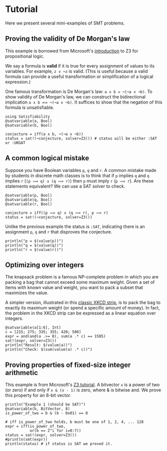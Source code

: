 # Tutorial
Here we present several mini-examples of SMT problems.
## Proving the validity of De Morgan's law
This example is borrowed from Microsoft's [introduction](https://microsoft.github.io/z3guide/docs/logic/propositional-logic/) to Z3 for propositional logic.

We say a formula is **valid** if it is true for every assignment of values to its variables. For example, `z ∨ ¬z` is valid. (This is useful because a valid formula can provide a useful transformation or simplification of a logical expression.)

One famous transformation is De Morgan's law: `a ∧ b = ¬(¬a ∨ ¬b)`. To show validity of De Morgan's law, we can construct the bidirectional implication `a ∧ b ⟺ ¬(¬a ∨ ¬b)`. It suffices to show that the negation of this formula is unsatisfiable.

```@example 1
using Satisfiability 
@satvariable(a, Bool)
@satvariable(b, Bool)

conjecture = iff(a ∧ b, ¬(¬a ∨ ¬b))
status = sat!(¬conjecture, solver=Z3()) # status will be either :SAT or :UNSAT
```

## A common logical mistake
Suppose you have Boolean variables `p`, `q` and `r`. A common mistake made by students in discrete math classes is to think that if `p` implies `q` and `q` implies `r` (`(p ⟹ q) ∧ (q ⟹ r)`) then `p` must imply `r` (`p ⟹ r`). Are these statements equivalent? We can use a SAT solver to check.

```@example 1
@satvariable(p, Bool)
@satvariable(q, Bool)
@satvariable(r, Bool)

conjecture = iff((p ⟹ q) ∧ (q ⟹ r), p ⟹ r)
status = sat!(¬conjecture, solver=Z3())
```
Unlike the previous example the status is `:SAT`, indicating there is an assignment `p`, `q` and `r` that disproves the conjecture.

```@example 1
println("p = $(value(p))")
println("q = $(value(q))")
println("r = $(value(r))")
```

## Optimizing over integers
The knapsack problem is a famous NP-complete problem in which you are packing a bag that cannot exceed some maximum weight. Given a set of items with known value and weight, you want to pack a subset that maximizes the value.

A simpler version, illustrated in this [classic XKCD strip](https://xkcd.com/287/), is to pack the bag to exactly its maximum weight (or spend a specific amount of money).
In fact, the problem in the XKCD strip can be expressed as a linear equation over integers.

```@example 1
@satvariable(a[1:6], Int)
c = [215; 275; 335; 355; 420; 580]
expr = and(and(a .>= 0), sum(a .* c) == 1505)
sat!(expr, solver=Z3())
println("Result: $(value(a))")
println("Check: $(sum(value(a) .* c))")
```

## Proving properties of fixed-size integer arithmetic
This example is from Microsoft's [Z3 tutorial](https://microsoft.github.io/z3guide/docs/theories/Bitvectors/).
A bitvector `x` is a power of two (or zero) if and only if `x & (x - 1)` is zero, where & is bitwise and. We prove this property for an 8-bit vector.

```@example 1
println("Example 1 (should be SAT)")
@satvariable(b, BitVector, 8)
is_power_of_two = b & (b - 0x01) == 0

# iff is_power_of_two holds, b must be one of 1, 2, 4, ... 128
expr = iff(is_power_of_two,
           or(b == 2^i for i=0:7))
status = sat!(expr, solver=Z3())
#println(smt(expr))
println(status) # if status is SAT we proved it.
```
